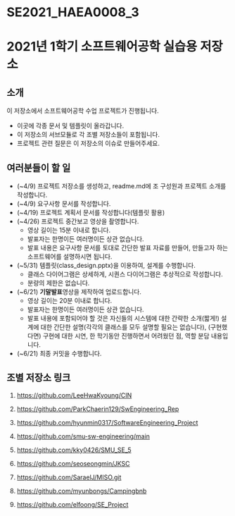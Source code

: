 # SE2021_HAEA0008_3
2021년 1학기 소프트웨어공학 실습용 저장소
===========


소개
---

이 저장소에서 소프트웨어공학 수업 프로젝트가 진행됩니다.

- 이곳에 각종 문서 및 템플릿이 올라갑니다.
- 이 저장소의 서브모듈로 각 조별 저장소들이 포함됩니다.
- 프로젝트 관련 질문은 이 저장소의 이슈로 만들어주세요.

여러분들이 할 일
---

+ (~4/9) 프로젝트 저장소를 생성하고, readme.md에 조 구성원과 프로젝트 소개를 작성합니다.
+ (~4/9) 요구사항 문서를 작성합니다.
+ (~4/19) 프로젝트 계획서 문서를 작성합니다(템플릿 활용)
+ (~4/26) 프로젝트 중간보고 영상을 촬영합니다. 
  + 영상 길이는 15분 이내로 합니다.
  + 발표자는 한명이든 여러명이든 상관 없습니다.
  + 발표 내용은 요구사항 문서를 토대로 간단한 발표 자료를 만들어, 만들고자 하는 소프트웨어를 설명하시면 됩니다. 
+ (~5/31) 템플릿(class_design.pptx)을 이용하여, 설계를 수행합니다.
  + 클래스 다이어그램은 상세하게, 시퀀스 다이어그램은 추상적으로 작성합니다.
  + 분량의 제한은 없습니다.
+ (~6/21) **기말발표**영상을 제작하여 업로드합니다.
  + 영상 길이는 20분 이내로 합니다.
  + 발표자는 한명이든 여러명이든 상관 없습니다.
  + 발표 내용에 포함되어야 할 것은 자신들의 시스템에 대한 간략한 소개(짧게!) 설계에 대한 간단한 설명(각각의 클래스를 모두 설명할 필요는 없습니다), (구현했다면) 구현에 대한 시연, 한 학기동안 진행하면서 어려웠던 점, 역할 분담 내용입니다.
+ (~6/21) 최종 커밋을 수행합니다.

조별 저장소 링크
---
1. https://github.com/LeeHwaKyoung/CIN

2. https://github.com/ParkChaerin129/SwEngineering_Rep

3. https://github.com/hyunmin0317/SoftwareEngineering_Project

4. https://github.com/smu-sw-engineering/main

5. https://github.com/kky0426/SMU_SE_5

6. https://github.com/seoseongmin/JKSC

7. https://github.com/SaraelJ/MISO.git

8. https://github.com/myunbongs/Campingbnb

9. https://github.com/elfoong/SE_Project




